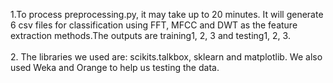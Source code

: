1.To process preprocessing.py, it may take up to 20 minutes. It will generate 
6 csv files for classification using FFT, MFCC and DWT as the feature extraction 
methods.The outputs are training1, 2, 3 and testing1, 2, 3. </br>
</br>
2. The libraries we used are: scikits.talkbox, sklearn and matplotlib. We also used Weka and Orange to help us testing the data.







